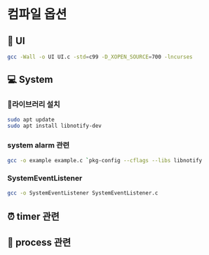 # 컴파일 옵션
## 🎨 UI
```bash
gcc -Wall -o UI UI.c -std=c99 -D_XOPEN_SOURCE=700 -lncurses
```
## 💻 System
### 📖라이브러리 설치
```bash
sudo apt update
sudo apt install libnotify-dev
```

### system alarm 관련
```bash
gcc -o example example.c `pkg-config --cflags --libs libnotify
```
### SystemEventListener
```bash
gcc -o SystemEventListener SystemEventListener.c
```

## ⏰ timer 관련

## 🏃 process 관련
